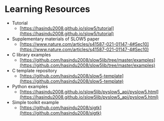 # Learning Resources

- Tutorial
  - [https://hasindu2008.github.io/slow5/tutorial](https://hasindu2008.github.io/slow5/tutorial)
- Supplementary materials of SLOW5 paper
  - [https://www.nature.com/articles/s41587-021-01147-4#Sec10](https://www.nature.com/articles/s41587-021-01147-4#Sec10)
- C library examples
  - [https://github.com/hasindu2008/slow5lib/tree/master/examples](https://github.com/hasindu2008/slow5lib/tree/master/examples)
- C template repository
  - [https://github.com/hasindu2008/slow5-template](https://github.com/hasindu2008/slow5-template)
- Python examples
  - [https://hasindu2008.github.io/slow5lib/pyslow5_api/pyslow5.html](https://hasindu2008.github.io/slow5lib/pyslow5_api/pyslow5.html)
- Simple toolkit example
  - [https://github.com/hasindu2008/sigtk](https://github.com/hasindu2008/sigtk)
